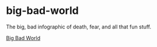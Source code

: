 # big-bad-world
The big, bad infographic of death, fear, and all that fun stuff.

[Big Bad World](https://github.com/SaysKez/big-bad-world/blob/master/bigbadworld.png)
